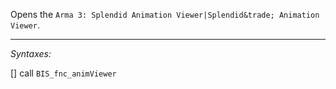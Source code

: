 Opens the `Arma 3: Splendid Animation Viewer|Splendid&trade; Animation Viewer`.


---
*Syntaxes:*

[] call `BIS_fnc_animViewer`

<!--
p0= arrayFromHeader: `Array` - forced animation in format [<unit class>, <animation class>]

---
*Example 1:*

```sqf
[] call BIS_fnc_animViewer;
```